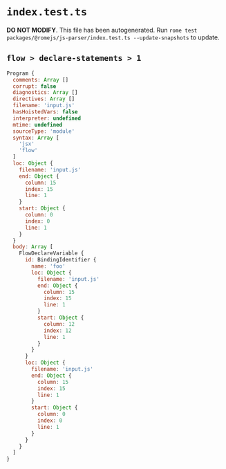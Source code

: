 # `index.test.ts`

**DO NOT MODIFY**. This file has been autogenerated. Run `rome test packages/@romejs/js-parser/index.test.ts --update-snapshots` to update.

## `flow > declare-statements > 1`

```javascript
Program {
  comments: Array []
  corrupt: false
  diagnostics: Array []
  directives: Array []
  filename: 'input.js'
  hasHoistedVars: false
  interpreter: undefined
  mtime: undefined
  sourceType: 'module'
  syntax: Array [
    'jsx'
    'flow'
  ]
  loc: Object {
    filename: 'input.js'
    end: Object {
      column: 15
      index: 15
      line: 1
    }
    start: Object {
      column: 0
      index: 0
      line: 1
    }
  }
  body: Array [
    FlowDeclareVariable {
      id: BindingIdentifier {
        name: 'foo'
        loc: Object {
          filename: 'input.js'
          end: Object {
            column: 15
            index: 15
            line: 1
          }
          start: Object {
            column: 12
            index: 12
            line: 1
          }
        }
      }
      loc: Object {
        filename: 'input.js'
        end: Object {
          column: 15
          index: 15
          line: 1
        }
        start: Object {
          column: 0
          index: 0
          line: 1
        }
      }
    }
  ]
}
```
